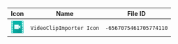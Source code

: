 | Icon | Name | File ID |
| ---  | ---  | ---     |
| ![](VideoClipImporter%20Icon.png) | `VideoClipImporter Icon` | `-6567075461705774110` |
